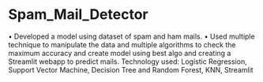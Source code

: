 # Spam_Mail_Detector
• Developed a model using dataset of spam and ham mails.
• Used multiple technique to manipulate the data and multiple algorithms to check the maximum accuracy and create model using best algo and creating a Streamlit webapp to predict mails.
Technology used: Logistic Regression, Support Vector Machine, Decision Tree and Random Forest, KNN, Streamlit

